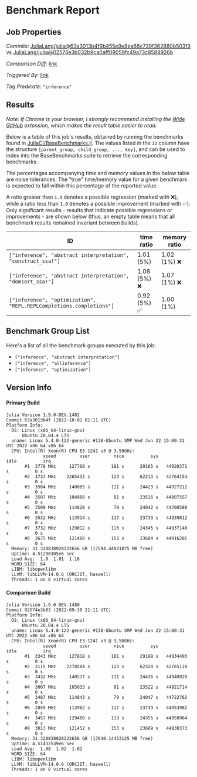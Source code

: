 # Benchmark Report

## Job Properties

*Commits:* [JuliaLang/julia@63a3013b4f9b455e9e8ea66c739f362880b503f3](https://github.com/JuliaLang/julia/commit/63a3013b4f9b455e9e8ea66c739f362880b503f3) vs [JuliaLang/julia@02574e3b032b9ca0aff09059fc49a73c8588926b](https://github.com/JuliaLang/julia/commit/02574e3b032b9ca0aff09059fc49a73c8588926b)

*Comparison Diff:* [link](https://github.com/JuliaLang/julia/compare/02574e3b032b9ca0aff09059fc49a73c8588926b..63a3013b4f9b455e9e8ea66c739f362880b503f3)

*Triggered By:* [link](https://github.com/JuliaLang/julia/pull/46961#issuecomment-1264184569)

*Tag Predicate:* `"inference"`

## Results

*Note: If Chrome is your browser, I strongly recommend installing the [Wide GitHub](https://chrome.google.com/webstore/detail/wide-github/kaalofacklcidaampbokdplbklpeldpj?hl=en)
extension, which makes the result table easier to read.*

Below is a table of this job's results, obtained by running the benchmarks found in
[JuliaCI/BaseBenchmarks.jl](https://github.com/JuliaCI/BaseBenchmarks.jl). The values
listed in the `ID` column have the structure `[parent_group, child_group, ..., key]`,
and can be used to index into the BaseBenchmarks suite to retrieve the corresponding
benchmarks.

The percentages accompanying time and memory values in the below table are noise tolerances. The "true"
time/memory value for a given benchmark is expected to fall within this percentage of the reported value.

A ratio greater than `1.0` denotes a possible regression (marked with :x:), while a ratio less
than `1.0` denotes a possible improvement (marked with :white_check_mark:). Only significant results - results
that indicate possible regressions or improvements - are shown below (thus, an empty table means that all
benchmark results remained invariant between builds).

| ID | time ratio | memory ratio |
|----|------------|--------------|
| `["inference", "abstract interpretation", "construct_ssa!"]` | 1.01 (5%)  | 1.02 (1%) :x: |
| `["inference", "abstract interpretation", "domsort_ssa!"]` | 1.08 (5%) :x: | 1.07 (1%) :x: |
| `["inference", "optimization", "REPL.REPLCompletions.completions"]` | 0.92 (5%) :white_check_mark: | 1.00 (1%)  |

## Benchmark Group List

Here's a list of all the benchmark groups executed by this job:

- `["inference", "abstract interpretation"]`
- `["inference", "allinference"]`
- `["inference", "optimization"]`

## Version Info

#### Primary Build

```
Julia Version 1.9.0-DEV.1482
Commit 63a3013b4f (2022-10-01 01:11 UTC)
Platform Info:
  OS: Linux (x86_64-linux-gnu)
      Ubuntu 20.04.4 LTS
  uname: Linux 5.4.0-122-generic #138-Ubuntu SMP Wed Jun 22 15:00:31 UTC 2022 x86_64 x86_64
  CPU: Intel(R) Xeon(R) CPU E3-1241 v3 @ 3.50GHz: 
              speed         user         nice          sys         idle          irq
       #1  3778 MHz     127768 s        181 s      29165 s   44920371 s          0 s
       #2  3737 MHz    2265433 s        123 s      62213 s   42764154 s          0 s
       #3  3504 MHz     140085 s        111 s      24423 s   44927212 s          0 s
       #4  3507 MHz     104988 s         81 s      23516 s   44907557 s          0 s
       #5  3509 MHz     114820 s         79 s      24042 s   44708588 s          0 s
       #6  3532 MHz     113914 s        117 s      23733 s   44939812 s          0 s
       #7  3732 MHz     129012 s        113 s      24345 s   44937140 s          0 s
       #8  3675 MHz     121408 s        153 s      23684 s   44916201 s          0 s
  Memory: 31.320838928222656 GB (17594.44921875 MB free)
  Uptime: 4.51290305e6 sec
  Load Avg:  1.0  1.01  1.16
  WORD_SIZE: 64
  LIBM: libopenlibm
  LLVM: libLLVM-14.0.6 (ORCJIT, haswell)
  Threads: 1 on 8 virtual cores

```

#### Comparison Build

```
Julia Version 1.9.0-DEV.1480
Commit 02574e3b03 (2022-09-30 21:11 UTC)
Platform Info:
  OS: Linux (x86_64-linux-gnu)
      Ubuntu 20.04.4 LTS
  uname: Linux 5.4.0-122-generic #138-Ubuntu SMP Wed Jun 22 15:00:31 UTC 2022 x86_64 x86_64
  CPU: Intel(R) Xeon(R) CPU E3-1241 v3 @ 3.50GHz: 
              speed         user         nice          sys         idle          irq
       #1  3343 MHz     127818 s        181 s      29188 s   44934493 s          0 s
       #2  3115 MHz    2278584 s        123 s      62328 s   42765110 s          0 s
       #3  3432 MHz     140577 s        111 s      24436 s   44940929 s          0 s
       #4  3007 MHz     105033 s         81 s      23522 s   44921714 s          0 s
       #5  3487 MHz     114843 s         79 s      24047 s   44722762 s          0 s
       #6  2859 MHz     113962 s        117 s      23739 s   44953982 s          0 s
       #7  3457 MHz     129400 s        113 s      24355 s   44950964 s          0 s
       #8  3013 MHz     121452 s        153 s      23689 s   44930373 s          0 s
  Memory: 31.320838928222656 GB (17640.14453125 MB free)
  Uptime: 4.51432539e6 sec
  Load Avg:  1.08  1.02  1.02
  WORD_SIZE: 64
  LIBM: libopenlibm
  LLVM: libLLVM-14.0.6 (ORCJIT, haswell)
  Threads: 1 on 8 virtual cores

```
